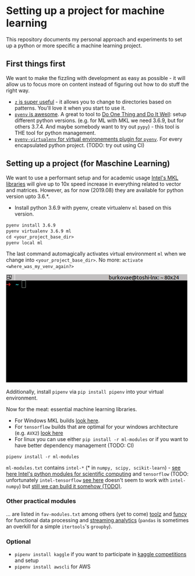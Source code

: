 # Setting up a project for machine learning

This repository documents my personal approach and experiments to set up a python or more specific a machine learning project.

## First things first

We want to make the fizzling with development as easy as possible - it will allow us to focus more on content instead of figuring out how to do stuff the right way.

* [`z` is super useful](https://github.com/rupa/z) - it allows you to change to directories based on patterns. You'll love it when you start to use it.
* [`pyenv` is awesome](https://github.com/pyenv/pyenv). A great to tool to [Do One Thing and Do It Well](https://en.wikipedia.org/wiki/Unix_philosophy#Do_One_Thing_and_Do_It_Well): setup different python versions. (e.g. for ML with MKL we need 3.6.9, but for others 3.7.4. And maybe somebody want to try out `pypy`) - this tool is THE tool for python management.
* [`pyenv-virtualenv` for virtual environements plugin for `pyenv`](https://github.com/pyenv/pyenv-virtualenv). For every encapsulated python project. (TODO: try out using CI)

## Setting up a project (for Maschine Learning)

We want to use a performant setup and for academic usage [Intel's MKL libraries](https://software.intel.com/en-us/mkl) will give up to 10x speed increase in everything related to vector and matrices. However, as for now (2019.08) they are available for python version upto 3.6.*.

* Install python 3.6.9 with pyenv, create virtualenv `ml` based on this version.

```
pyenv install 3.6.9
pyenv virtualenv 3.6.9 ml
cd <your_project_base_dir>
pyenv local ml
```

The last command automagically activates virtual environment `ml` when we change into `<your_project_base_dir>`. No more:  `activate <where_was_my_venv_again?>`

![](images/z-ml.gif)

Additionally, install `pipenv` via `pip install pipenv` into your virtual environment.

Now for the meat: essential machine learning libraries. 
* For Windows MKL builds [look here](https://www.lfd.uci.edu/~gohlke/pythonlibs/). 
* For `tensorflow` builds that are optimal for your windows architecture (e.g. `AVX2`) [look here](https://github.com/fo40225/tensorflow-windows-wheel)
* For linux you can use either `pip install -r ml-modules` or if you want to have better dependency management (TODO: CI)

```
pipenv install -r ml-modules
```

`ml-modules.txt` contains `intel-*` (* in `numpy, scipy, scikit-learn`) - [see here Intel's python modules for scientific computing](https://software.intel.com/en-us/articles/installing-the-intel-distribution-for-python-and-intel-performance-libraries-with-pip-and) and `tensorflow` (TODO: unfortunately `intel-tensorflow` [see here](https://software.intel.com/en-us/articles/intel-optimization-for-tensorflow-installation-guide#pip_wheels) doesn't seem to work with `intel-numpy`) but [still we can build it somehow (TODO)](https://software.intel.com/en-us/articles/intel-optimization-for-tensorflow-installation-guide#inpage-nav-3).

### Other practical modules

... are listed in `fav-modules.txt` among others (yet to come) [toolz](https://toolz.readthedocs.io) and [funcy](https://funcy.readthedocs.io) for functional data processing and [streaming analytics](https://toolz.readthedocs.io/en/latest/streaming-analytics.html) (`pandas` is sometimes an overkill for a simple `itertools`'s `groupby`).

### Optional

* `pipenv install kaggle` if you want to participate in [kaggle competitions](https://www.kaggle.com/competitions) and setup
* `pipenv install awscli` for AWS